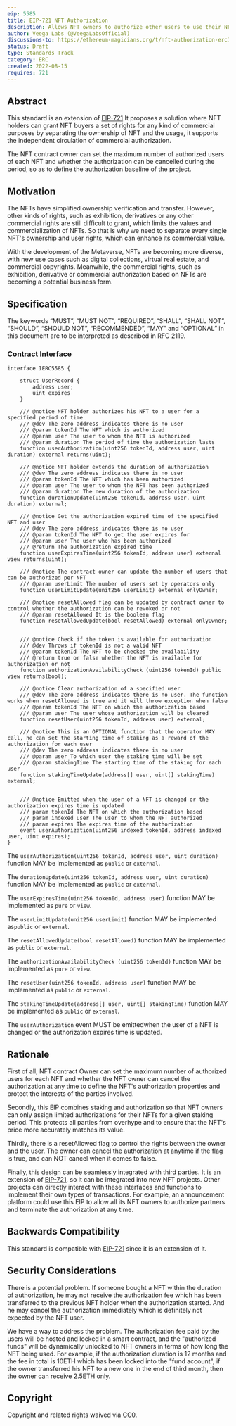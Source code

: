 ```yaml
---
eip: 5585
title: EIP-721 NFT Authorization
description: Allows NFT owners to authorize other users to use their NFTs.
author: Veega Labs (@VeegaLabsOfficial)
discussions-to: https://ethereum-magicians.org/t/nft-authorization-erc721-extension/10661
status: Draft
type: Standards Track
category: ERC
created: 2022-08-15
requires: 721
---
```


## Abstract

This standard is an extension of [EIP-721](./eip-721.md) It proposes a solution where NFT holders can grant NFT buyers a set of rights for any kind of commercial purposes by separating the ownership of NFT and the usage, it supports the independent circulation of commercial authorization.

The NFT contract owner can set the maximum number of authorized users of each NFT and whether the authorization can be cancelled during the period, so as to define the authorization baseline of the project.

## Motivation

The NFTs have simplified ownership verification and transfer. However, other kinds of rights, such as exhibition, derivatives or any other commercial rights are still difficult to grant, which limits the values and commercialization of NFTs. So that is why we need to  separate every single NFT's ownership and user rights, which can enhance its commercial value. 

With the development of the Metaverse, NFTs are becoming more diverse, with new use cases such as digital collections, virtual real estate, and commercial copyrights. Meanwhile, the commercial rights, such as exhibition, derivative or commercial authorization based on NFTs are becoming a potential business form.  


## Specification

The keywords “MUST”, “MUST NOT”, “REQUIRED”, “SHALL”, “SHALL NOT”, “SHOULD”, “SHOULD NOT”, “RECOMMENDED”, “MAY” and “OPTIONAL” in this document are to be interpreted as described in RFC 2119.

### Contract Interface

```solidity
interface IERC5585 {
    
    struct UserRecord {
        address user;
        uint expires
    }

    /// @notice NFT holder authorizes his NFT to a user for a specified period of time
    /// @dev The zero address indicates there is no user
    /// @param tokenId The NFT which is authorized
    /// @param user The user to whom the NFT is authorized
    /// @param duration The period of time the authorization lasts
    function userAuthorization(uint256 tokenId, address user, uint duration) external returns(uint);

    /// @notice NFT holder extends the duration of authorization
    /// @dev The zero address indicates there is no user
    /// @param tokenId The NFT which has been authorized
    /// @param user The user to whom the NFT has been authorized
    /// @param duration The new duration of the authorization
    function durationUpdate(uint256 tokenId, address user, uint duration) external;

    /// @notice Get the authorization expired time of the specified NFT and user
    /// @dev The zero address indicates there is no user
    /// @param tokenId The NFT to get the user expires for
    /// @param user The user who has been authorized
    /// @return The authorization expired time
    function userExpiresTime(uint256 tokenId, address user) external view returns(uint);

    /// @notice The contract owner can update the number of users that can be authorized per NFT
    /// @param userLimit The number of users set by operators only
    function userLimitUpdate(unit256 userLimit) external onlyOwner;
  
    /// @notice resetAllowed flag can be updated by contract owner to control whether the authorization can be revoked or not 
    /// @param resetAllowed It is the boolean flag
    function resetAllowedUpdate(bool resetAllowed) external onlyOwner;


    /// @notice Check if the token is available for authorization
    /// @dev Throws if tokenId is not a valid NFT
    /// @param tokenId The NFT to be checked the availability
    /// @return true or false whether the NFT is available for authorization or not
    function authorizationAvailabilityCheck (uint256 tokenId) public view returns(bool);

    /// @notice Clear authorization of a specified user
    /// @dev The zero address indicates there is no user. The function  works when resetAllowed is true and it will throw exception when false  
    /// @param tokenId The NFT on which the authorization based
    /// @param user The user whose authorization will be cleared
    function resetUser(uint256 tokenId, address user) external;

    /// @notice This is an OPTIONAL function that the operator MAY call, he can set the starting time of staking as a reward of the authorization for each user 
    /// @dev The zero address indicates there is no user
    /// @param user To which user the staking time will be set
    /// @param stakingTime The starting time of the staking for each user
    function stakingTimeUpdate(address[] user, uint[] stakingTime) external;


    /// @notice Emitted when the user of a NFT is changed or the authorization expires time is updated
    /// param tokenId The NFT on which the authorization based
    /// param indexed user The user to whom the NFT authorized
    /// param expires The expires time of the authorization
    event userAuthorization(uint256 indexed tokenId, address indexed user, uint expires);
}
```


The `userAuthorization(uint256 tokenId, address user, uint duration)` function MAY be implemented as `public` or `external`.

The `durationUpdate(uint256 tokenId, address user, uint duration)` function MAY be implemented as `public` or `external`.

The `userExpiresTime(uint256 tokenId, address user)` function MAY be implemented as `pure` or `view`.

The `userLimitUpdate(unit256 userLimit)` function MAY be implemented as`public` or `external`.

The `resetAllowedUpdate(bool resetAllowed)` function MAY be implemented as `public` or `external`.

The `authorizationAvailabilityCheck (uint256 tokenId)` function MAY be implemented as `pure` or `view`.

The `resetUser(uint256 tokenId, address user)` function MAY be implemented as `public` or `external`.

The `stakingTimeUpdate(address[] user, uint[] stakingTime)` function MAY be implemented as `public` or `external`.

The `userAuthorization` event MUST be emittedwhen the user of a NFT is changed or the authorization expires time is updated.



## Rationale

First of all, NFT contract Owner can set the maximum number of authorized users for each NFT and whether the NFT owner can cancel the authorization at any time to define the NFT's authorization properties and protect the interests of the parties involved.

Secondly, this EIP combines staking and authorization so that NFT owners can only assign limited authorizations for their NFTs for a given staking period. This protects all parties from overhype and to ensure that the NFT's price more accurately matches its value.

Thirdly, there is a resetAllowed flag to control the rights between the owner and the user. The owner can cancel the authorization at anytime if the flag is true, and can NOT cancel when it comes to false.

Finally, this design can be seamlessly integrated with third parties. It is an extension of [EIP-721](./eip-721.md), so it can be integrated into new NFT projects. Other projects can directly interact with these interfaces and functions to implement their own types of transactions. For example, an announcement platform could use this EIP to allow all its NFT owners to authorize partners and terminate the authorization at any time.

## Backwards Compatibility

This standard is compatible with  [EIP-721](./eip-721.md) since it is an extension of it.

## Security Considerations

There is a potential problem. If someone bought a NFT within the duration of authorization, he may not receive the authorization fee which has been transferred to the previous NFT holder when the authorization started. And he may cancel the authorization immediately which is definitely not expected by the NFT user.

We have a way to address the problem. The authorization fee paid by the users will be hosted and locked in a smart contract, and the "authorized funds" will be dynamically unlocked to NFT owners in terms of how long the NFT being used. For example, if the authorization duration is 12 months and the fee in total is 10ETH which has been locked into the "fund account", if the owner transferred his NFT to a new one in the end of third month, then the owner can receive 2.5ETH only.

## Copyright

Copyright and related rights waived via [CC0](../LICENSE.md).
